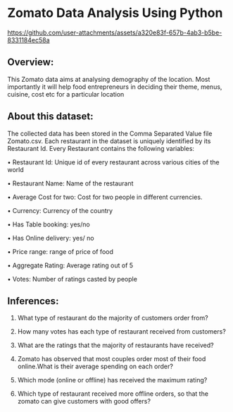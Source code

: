 # Zomato Data Analysis Using Python
https://github.com/user-attachments/assets/a320e83f-657b-4ab3-b5be-8331184ec58a

## Overview:

This Zomato data aims at analysing demography of the location. Most importantly it will help food entrepreneurs in deciding their theme, menus, cuisine, cost etc for a particular location

## About this dataset:

The collected data has been stored in the Comma Separated Value file Zomato.csv. Each restaurant in the dataset is uniquely identified by its Restaurant Id. Every Restaurant contains the following variables:

• Restaurant Id: Unique id of every restaurant across various cities of the world

• Restaurant Name: Name of the restaurant

• Average Cost for two: Cost for two people in different currencies.

• Currency: Currency of the country

• Has Table booking: yes/no

• Has Online delivery: yes/ no

• Price range: range of price of food

• Aggregate Rating: Average rating out of 5

• Votes: Number of ratings casted by people

## Inferences:

1. What type of restaurant do the majority of customers order from?

2. How many votes has each type of restaurant received from customers?

3. What are the ratings that the majority of restaurants have received?
   
4. Zomato has observed that most couples order most of their food online.What is their average spending on each order?
   
5. Which mode (online or offline) has received the maximum rating?
   
6. Which type of restaurant received more offline orders, so that the zomato can give customers with good offers?


